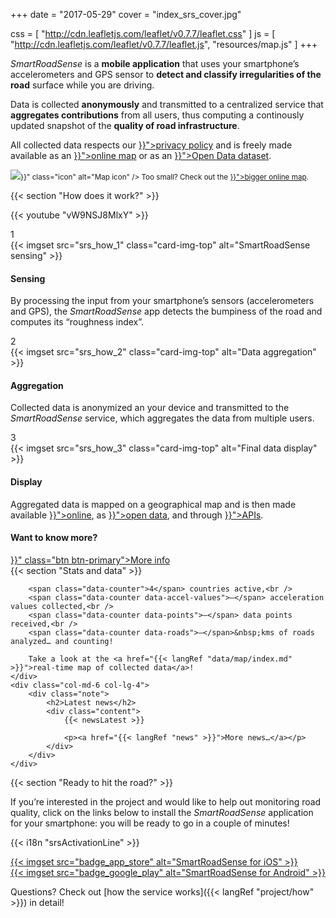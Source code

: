 +++
date = "2017-05-29"
cover = "index_srs_cover.jpg"

css = [
    "http://cdn.leafletjs.com/leaflet/v0.7.7/leaflet.css"
]
js = [
    "http://cdn.leafletjs.com/leaflet/v0.7.7/leaflet.js",
    "resources/map.js"
]
+++

<div class="row">
<div class="col-md-6 col-lg-5 col-xl-4">

<p><i>SmartRoadSense</i> is a <b>mobile application</b> that uses your smartphone’s accelerometers and GPS sensor to <b>detect and classify irregularities of the road</b> surface while you are driving.</p>

<p>Data is collected <b>anonymously</b> and transmitted to a centralized service that <b>aggregates contributions</b> from all users, thus computing a continously updated snapshot of the <b>quality of road infrastructure</b>.</p>

<p>All collected data respects our <a href="{{< langRef "data/privacy" >}}">privacy policy</a> and is freely made available as an <a href="{{< langRef "data/map" >}}">online map</a> or as an <a href="{{< langRef "data/open-data" >}}">Open Data dataset</a>.</p>

</div>
<div class="col-md-6 col-lg-7 col-xl-8">

<div id="mapdiv" class="small"></div>

<p><small><img src="{{< absRef "icons/map.svg" >}}" class="icon" alt="Map icon" /> Too small? Check out the <a href="{{< langRef "data/map" >}}">bigger online map</a>.</small></p>

</div>
</div>

{{< section "How does it work?" >}}

{{< youtube "vW9NSJ8MlxY" >}}

<div class="row cards-sequence scroll-in">
    <div class="col-sm-6 col-lg-3">
        <div class="card trans-offset-1">
            <div class="card-counter">1</div>
            {{< imgset src="srs_how_1" class="card-img-top" alt="SmartRoadSense sensing" >}}
            <div class="card-body">
                <h4 class="card-title">Sensing</h4>
                <p>By processing the input from your smartphone’s sensors (accelerometers and GPS), the <i>SmartRoadSense</i> app detects the bumpiness of the road and computes its “roughness index”.</p>
            </div>
        </div>
    </div>
    <div class="col-sm-6 col-lg-3">
        <div class="card trans-offset-2">
            <div class="card-counter">2</div>
            {{< imgset src="srs_how_2" class="card-img-top" alt="Data aggregation" >}}
            <div class="card-body">
                <h4 class="card-title">Aggregation</h4>
                <p>Collected data is anonymized an your device and transmitted to the <i>SmartRoadSense</i> service, which aggregates the data from multiple users.</p>
            </div>
        </div>
    </div>
    <div class="col-sm-6 col-lg-3">
        <div class="card trans-offset-3">
            <div class="card-counter">3</div>
            {{< imgset src="srs_how_3" class="card-img-top" alt="Final data display" >}}
            <div class="card-body">
                <h4 class="card-title">Display</h4>
                <p>Aggregated data is mapped on a geographical map and is then made available <a href="{{< langRef "data/map/index.md" >}}">online</a>, as <a href="{{< langRef "data/open-data/index.md" >}}">open data</a>, and through <a href="{{< langRef "data/developers/index.md" >}}">APIs</a>.</p>
            </div>
        </div>
    </div>
    <div class="col-sm-6 col-lg-3 align-self-center">
        <div class="not-card text-center trans-offset-4">
            <h4>Want to know more?</h4>
            <a href="{{< langRef "project/about/index.md" >}}" class="btn btn-primary">More info</a>
        </div>
    </div>
</div>

<div class="row">
    <div class="col-md-6 col-lg-8">
        {{< section "Stats and data" >}}

        <span class="data-counter">4</span> countries active,<br />
        <span class="data-counter data-accel-values">—</span> acceleration values collected,<br />
        <span class="data-counter data-points">—</span> data points received,<br />
        <span class="data-counter data-roads">—</span>&nbsp;kms of roads analyzed… and counting!

        Take a look at the <a href="{{< langRef "data/map/index.md" >}}">real-time map of collected data</a>!
    </div>
    <div class="col-md-6 col-lg-4">
        <div class="note">
            <h2>Latest news</h2>
            <div class="content">
                {{< newsLatest >}}

                <p><a href="{{< langRef "news" >}}">More news…</a></p>
            </div>
        </div>
    </div>
</div>

{{< section "Ready to hit the road?" >}}

If you’re interested in the project and would like to help out monitoring road quality, click on the links below to install the *SmartRoadSense* application for your smartphone: you will be ready to go in a couple of minutes!

{{< i18n "srsActivationLine" >}}

<div class="row align-items-center justify-content-center">
    <div class="col-6 col-lg-4 badge">
        <a href="https://itunes.apple.com/app/id1063716780">
            {{< imgset src="badge_app_store" alt="SmartRoadSense for iOS" >}}
        </a>
    </div>
    <div class="col-6 col-lg-4 badge">
        <a href="https://play.google.com/store/apps/details?id=it.uniurb.smartroadsense">
            {{< imgset src="badge_google_play" alt="SmartRoadSense for Android" >}}
        </a>
    </div>
</div>

Questions? Check out [how the service works]({{< langRef "project/how" >}}) in detail!
